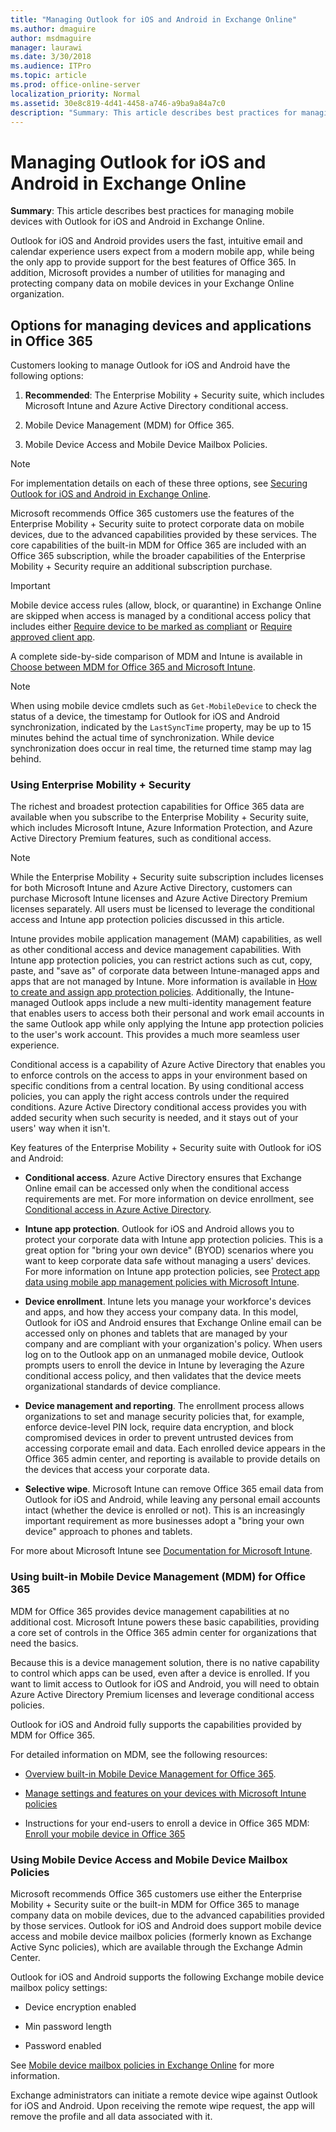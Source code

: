 ```yaml
---
title: "Managing Outlook for iOS and Android in Exchange Online"
ms.author: dmaguire
author: msdmaguire
manager: laurawi
ms.date: 3/30/2018
ms.audience: ITPro
ms.topic: article
ms.prod: office-online-server
localization_priority: Normal
ms.assetid: 30e8c819-4d41-4458-a746-a9ba9a84a7c0
description: "Summary: This article describes best practices for managing mobile devices with Outlook for iOS and Android in Exchange Online."
---
```


# Managing Outlook for iOS and Android in Exchange Online

 **Summary**: This article describes best practices for managing mobile devices with Outlook for iOS and Android in Exchange Online.
  
Outlook for iOS and Android provides users the fast, intuitive email and calendar experience users expect from a modern mobile app, while being the only app to provide support for the best features of Office 365. In addition, Microsoft provides a number of utilities for managing and protecting company data on mobile devices in your Exchange Online organization.
  
## Options for managing devices and applications in Office 365

Customers looking to manage Outlook for iOS and Android have the following options: 
  
1. **Recommended**: The Enterprise Mobility + Security suite, which includes Microsoft Intune and Azure Active Directory conditional access.
    
2. Mobile Device Management (MDM) for Office 365.
    
3. Mobile Device Access and Mobile Device Mailbox Policies.
    
> [!NOTE]
> For implementation details on each of these three options, see [Securing Outlook for iOS and Android in Exchange Online](secure-outlook-for-ios-and-android.md). 
  
Microsoft recommends Office 365 customers use the features of the Enterprise Mobility + Security suite to protect corporate data on mobile devices, due to the advanced capabilities provided by these services. The core capabilities of the built-in MDM for Office 365 are included with an Office 365 subscription, while the broader capabilities of the Enterprise Mobility + Security require an additional subscription purchase.
  
> [!IMPORTANT]
> Mobile device access rules (allow, block, or quarantine) in Exchange Online are skipped when access is managed by a conditional access policy that includes either [Require device to be marked as compliant](https://docs.microsoft.com/azure/active-directory/active-directory-conditional-access-policy-connected-applications) or [Require approved client app](https://docs.microsoft.com/azure/active-directory/active-directory-conditional-access-technical-reference). 
  
A complete side-by-side comparison of MDM and Intune is available in [Choose between MDM for Office 365 and Microsoft Intune](https://support.office.com/en-US/article/Choose-between-MDM-for-Office-365-and-Microsoft-Intune-c93d9ab9-efb2-4349-9b93-30c30562ee22).
  
> [!NOTE]
> When using mobile device cmdlets such as  `Get-MobileDevice` to check the status of a device, the timestamp for Outlook for iOS and Android synchronization, indicated by the  `LastSyncTime` property, may be up to 15 minutes behind the actual time of synchronization. While device synchronization does occur in real time, the returned time stamp may lag behind. 
  
### Using Enterprise Mobility + Security

The richest and broadest protection capabilities for Office 365 data are available when you subscribe to the Enterprise Mobility + Security suite, which includes Microsoft Intune, Azure Information Protection, and Azure Active Directory Premium features, such as conditional access.
  
> [!NOTE]
> While the Enterprise Mobility + Security suite subscription includes licenses for both Microsoft Intune and Azure Active Directory, customers can purchase Microsoft Intune licenses and Azure Active Directory Premium licenses separately. All users must be licensed to leverage the conditional access and Intune app protection policies discussed in this article. 
  
Intune provides mobile application management (MAM) capabilities, as well as other conditional access and device management capabilities. With Intune app protection policies, you can restrict actions such as cut, copy, paste, and "save as" of corporate data between Intune-managed apps and apps that are not managed by Intune. More information is available in [How to create and assign app protection policies](https://docs.microsoft.com/intune/app-protection-policies). Additionally, the Intune-managed Outlook apps include a new multi-identity management feature that enables users to access both their personal and work email accounts in the same Outlook app while only applying the Intune app protection policies to the user's work account. This provides a much more seamless user experience.
  
Conditional access is a capability of Azure Active Directory that enables you to enforce controls on the access to apps in your environment based on specific conditions from a central location. By using conditional access policies, you can apply the right access controls under the required conditions. Azure Active Directory conditional access provides you with added security when such security is needed, and it stays out of your users' way when it isn't.
  
Key features of the Enterprise Mobility + Security suite with Outlook for iOS and Android:
  
- **Conditional access**. Azure Active Directory ensures that Exchange Online email can be accessed only when the conditional access requirements are met. For more information on device enrollment, see [Conditional access in Azure Active Directory](https://docs.microsoft.com/azure/active-directory/active-directory-conditional-access-azure-portal).
    
- **Intune app protection**. Outlook for iOS and Android allows you to protect your corporate data with Intune app protection policies. This is a great option for "bring your own device" (BYOD) scenarios where you want to keep corporate data safe without managing a users' devices. For more information on Intune app protection policies, see [Protect app data using mobile app management policies with Microsoft Intune](https://docs.microsoft.com/en-us/intune/deploy-use/protect-app-data-using-mobile-app-management-policies-with-microsoft-intune).
    
- **Device enrollment**. Intune lets you manage your workforce's devices and apps, and how they access your company data. In this model, Outlook for iOS and Android ensures that Exchange Online email can be accessed only on phones and tablets that are managed by your company and are compliant with your organization's policy. When users log on to the Outlook app on an unmanaged mobile device, Outlook prompts users to enroll the device in Intune by leveraging the Azure conditional access policy, and then validates that the device meets organizational standards of device compliance.
    
- **Device management and reporting**. The enrollment process allows organizations to set and manage security policies that, for example, enforce device-level PIN lock, require data encryption, and block compromised devices in order to prevent untrusted devices from accessing corporate email and data. Each enrolled device appears in the Office 365 admin center, and reporting is available to provide details on the devices that access your corporate data.
    
- **Selective wipe**. Microsoft Intune can remove Office 365 email data from Outlook for iOS and Android, while leaving any personal email accounts intact (whether the device is enrolled or not). This is an increasingly important requirement as more businesses adopt a "bring your own device" approach to phones and tablets.
    
 For more about Microsoft Intune see [Documentation for Microsoft Intune](https://docs.microsoft.com/intune/).
  
### Using built-in Mobile Device Management (MDM) for Office 365

MDM for Office 365 provides device management capabilities at no additional cost. Microsoft Intune powers these basic capabilities, providing a core set of controls in the Office 365 admin center for organizations that need the basics.
  
Because this is a device management solution, there is no native capability to control which apps can be used, even after a device is enrolled. If you want to limit access to Outlook for iOS and Android, you will need to obtain Azure Active Directory Premium licenses and leverage conditional access policies.
  
Outlook for iOS and Android fully supports the capabilities provided by MDM for Office 365.
  
For detailed information on MDM, see the following resources:
  
- [Overview built-in Mobile Device Management for Office 365](https://go.microsoft.com/fwlink/p/?LinkId=623837).
    
- [Manage settings and features on your devices with Microsoft Intune policies](https://docs.microsoft.com/en-us/intune/deploy-use/manage-settings-and-features-on-your-devices-with-microsoft-intune-policies)
    
- Instructions for your end-users to enroll a device in Office 365 MDM: [Enroll your mobile device in Office 365](https://support.office.com/en-us/article/Enroll-your-mobile-device-in-Office-365-c8ac722d-dcaf-4135-8345-3e6327f5d3c5)
    
### Using Mobile Device Access and Mobile Device Mailbox Policies

Microsoft recommends Office 365 customers use either the Enterprise Mobility + Security suite or the built-in MDM for Office 365 to manage company data on mobile devices, due to the advanced capabilities provided by those services. Outlook for iOS and Android does support mobile device access and mobile device mailbox policies (formerly known as Exchange Active Sync policies), which are available through the Exchange Admin Center.
  
Outlook for iOS and Android supports the following Exchange mobile device mailbox policy settings:
  
- Device encryption enabled
    
- Min password length
    
- Password enabled
    
See [Mobile device mailbox policies in Exchange Online](../../clients-and-mobile-in-exchange-online/exchange-activesync/mobile-device-mailbox-policies.md) for more information. 
  
Exchange administrators can initiate a remote device wipe against Outlook for iOS and Android. Upon receiving the remote wipe request, the app will remove the profile and all data associated with it.
  

